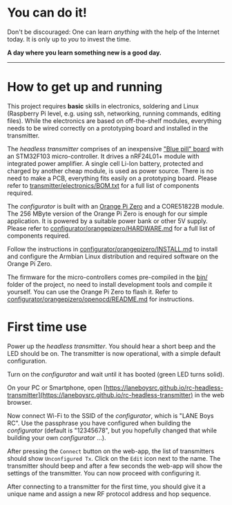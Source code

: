 # You can do it!

Don't be discouraged: One can learn *anything* with the help of the Internet today. It is only up to *you* to invest the time.

**A day where you learn something new is a good day.**

---

# How to get up and running

This project requires **basic** skills in electronics, soldering and Linux (Raspberry Pi level, e.g. using ssh, networking, running commands, editing files). While the electronics are based on off-the-shelf modules, everything needs to be wired correctly on a prototyping board and installed in the transmitter.

The *headless transmitter* comprises of an inexpensive ["Blue pill" board](https://www.aliexpress.com/item/1pcs-STM32F103C8T6-ARM-STM32-Minimum-System-Development-Board-Module-For-arduino/32478120209.html) with an STM32F103 micro-controller. It drives a nRF24L01+ module with integrated power amplifier. A single cell Li-Ion battery, protected and charged by another cheap module, is used as power source. There is no need to make a PCB, everything fits easily on a prototyping board.
Please refer to [transmitter/electronics/BOM.txt](transmitter/electronics/BOM.txt) for a full list of components required.

The *configurator* is built with an [Orange Pi Zero](https://www.aliexpress.com/store/product/New-Orange-Pi-Zero-H2-Quad-Core-Open-source-development-board-beyond-Raspberry-Pi/1553371_32760774493.html) and a CORE51822B module. The 256 MByte version of the Orange Pi Zero is enough for our simple application. It is powered by a suitable power bank or other 5V supply.
Please refer to [configurator/orangepizero/HARDWARE.md](configurator/orangepizero/HARDWARE.md) for a full list of components required.

Follow the instructions in [configurator/orangepizero/INSTALL.md](configurator/orangepizero/INSTALL.md) to install and configure the Armbian Linux distribution and required software on the Orange Pi Zero.

The firmware for the micro-controllers comes pre-compiled in the [bin/](bin/) folder of the project, no need to install development tools and compile it yourself. You can use the Orange Pi Zero to flash it. Refer to [configurator/orangepizero/openocd/README.md](configurator/orangepizero/openocd/README.md) for instructions.


# First time use

Power up the *headless transmitter*. You should hear a short beep and the LED should be on. The transmitter is now operational, with a simple default configuration.

Turn on the *configurator* and wait until it has booted (green LED turns solid).

On your PC or Smartphone, open [https://laneboysrc.github.io/rc-headless-transmitter](https://laneboysrc.github.io/rc-headless-transmitter) in the web browser.

Now connect Wi-Fi to the SSID of the *configurator*, which is "LANE Boys RC". Use the passphrase you have configured when building the *configurator* (default is "12345678", but you hopefully changed that while building your own *configurator* ...).

After pressing the `Connect` button on the web-app, the list of transmitters should show `Unconfigured Tx`. Click on the `Edit` icon next to the name. The transmitter should beep and after a few seconds the web-app will show the settings of the transmitter. You can now proceed with configuring it.

After connecting to a transmitter for the first time, you should give it a unique name and assign a new RF protocol address and hop sequence.

